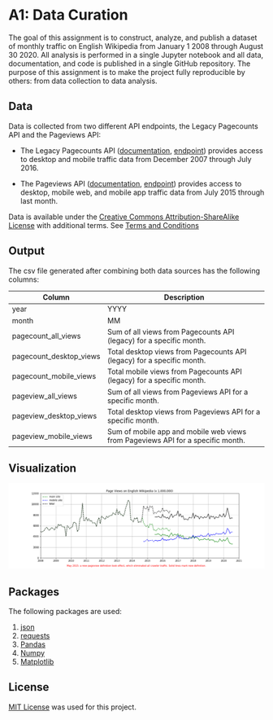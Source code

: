 # A1: Data Curation

The goal of this assignment is to construct, analyze, and publish a dataset of monthly traffic on English Wikipedia from January 1 2008 through August 30 2020. All analysis is performed in a single Jupyter notebook and all data, documentation, and code is published in a single GitHub repository. The purpose of this assignment is to make the project fully reproducible by others: from data collection to data analysis.

## Data

Data is collected from two different API endpoints, the Legacy Pagecounts API and the Pageviews API:

* The Legacy Pagecounts API ([documentation](https://wikitech.wikimedia.org/wiki/Analytics/AQS/Legacy_Pagecounts), [endpoint](https://wikimedia.org/api/rest_v1/#/Pagecounts_data_(legacy)/get_metrics_legacy_pagecounts_aggregate_project_access_site_granularity_start_end)) provides access to desktop and mobile traffic data from December 2007 through July 2016.

* The Pageviews API ([documentation](https://wikitech.wikimedia.org/wiki/Analytics/AQS/Pageviews), [endpoint](https://wikimedia.org/api/rest_v1/#/Pageviews_data/get_metrics_pageviews_aggregate_project_access_agent_granularity_start_end)) provides access to desktop, mobile web, and mobile app traffic data from July 2015 through last month.

Data is available under the [Creative Commons Attribution-ShareAlike License](https://creativecommons.org/licenses/by-sa/3.0/) with additional terms. See [Terms and Conditions](https://www.mediawiki.org/wiki/Wikimedia_REST_API#Terms_and_conditions)


## Output

The csv file generated after combining both data sources has the following columns:

| Column                  | Description                                                                     |
|-------------------------|---------------------------------------------------------------------------------|
| year                    | YYYY                                                                            |
| month                   | MM                                                                              |
| pagecount_all_views     | Sum of all views from Pagecounts API (legacy) for a specific month.             |
| pagecount_desktop_views | Total desktop views from Pagecounts API (legacy) for a specific month.          |
| pagecount_mobile_views  | Total mobile views from Pagecounts API (legacy) for a specific month.           |
| pageview_all_views      | Sum of all views from Pageviews API for a specific month.                       |
| pageview_desktop_views  | Total desktop views from Pageviews API for a specific month.                    |
| pageview_mobile_views   | Sum of mobile app and mobile web views from Pageviews API for a specific month. |


## Visualization
![](wikipedia_pageviews.png)

## Packages
The following packages are used:

1. [json](https://docs.python.org/3/library/json.html)
2. [requests](https://requests.readthedocs.io/en/master/)
3. [Pandas](https://pandas.pydata.org/)
4. [Numpy](https://numpy.org/) 
5. [Matplotlib](https://matplotlib.org/)

## License
[MIT License](https://opensource.org/licenses/MIT) was used for this project.
